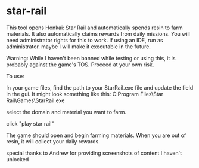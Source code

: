 ﻿# star-rail

This tool opens Honkai: Star Rail and automatically spends resin to farm materials. It also automatically claims rewards from daily missions. 
You will need administrator rights for this to work. If using an IDE, run as administrator. maybe I will make it executable in the future.

Warning: While I haven't been banned while testing or using this, it is probably against the game's TOS. Proceed at your own risk.

To use:

In your game files, find the path to your StarRail.exe file and update the field in the gui. It might look something like this: C:Program Files\Star Rail\Games\StarRail.exe

select the domain and material you want to farm. 

click "play star rail"

The game should open and begin farming materials. When you are out of resin, it will collect your daily rewards.

special thanks to Andrew for providing screenshots of content I haven't unlocked
